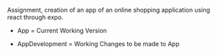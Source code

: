 Assignment, creation of an app of an online shopping application using react through expo.

- App = Current Working Version

- AppDevelopment = Working Changes to be made to App
